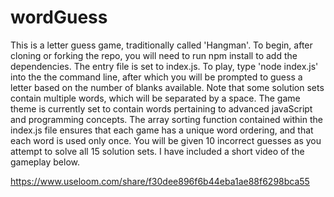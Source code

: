 # wordGuess
This is a letter guess game, traditionally called 'Hangman'. To begin, after cloning or forking the repo, you will need to run npm install to add the dependencies. The entry file is set to index.js. To play, type 'node index.js' into the the command line, after which you will be prompted to guess a letter based on the number of blanks available. Note that some solution sets contain multiple words, which will be separated by a space. The game theme is currently set to contain words pertaining to advanced javaScript and programming concepts. The array sorting function contained within the index.js file ensures that each game has a unique word ordering, and that each word is used only once. You will be given 10 incorrect guesses as you attempt to solve all 15 solution sets. I have included a short video of the gameplay below.

https://www.useloom.com/share/f30dee896f6b44eba1ae88f6298bca55
